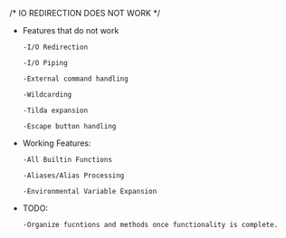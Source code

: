 /* IO REDIRECTION DOES NOT WORK */

* Features that do not work

      -I/O Redirection

      -I/O Piping
      
      -External command handling
      
      -Wildcarding
      
      -Tilda expansion
      
      -Escape button handling

* Working Features:

      -All Builtin Functions 
      
      -Aliases/Alias Processing
      
      -Environmental Variable Expansion

* TODO:

      -Organize fucntions and methods once functionality is complete.